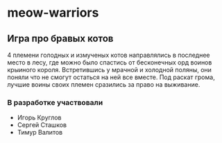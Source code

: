 # meow-warriors
 
## Игра про бравых котов

4 племени голодных и измученых котов направлялись в последнее место в лесу, где можно было спастись
от бесконечных орд воинов крыиного короля. Встретившись у мрачной и холодной поляны, они поняли что не смогут остаться на ней все вместе.
Под раскат грома, лучшие воины своих племен сразились за право на выживание.

### В разработке участвовали

- Игорь Круглов
- Сергей Сташков 
- Тимур Валитов 